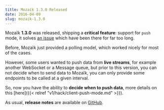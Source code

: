 ```yaml
---
title: Mozaïk 1.3.0 Released
date: 2016-04-09
slug: mozaik-1.3.0
---
```

Mozaïk **1.3.0** was released, shipping a **critical feature**:
support for `push` mode, it solves [an issue](https://github.com/plouc/mozaik/issues/34)
which have been there for far too long.

Before, Mozaïk just provided a polling model, which worked nicely for most of the cases.

However, some users wanted to push data from **live streams**, for example another WebSocket
or a Message queue, but prior to this version, you can not decide when to send data to Mozaïk,
you can only provide some endpoints to be called at a given interval.

So, now you have the ability to **decide when to push data**,
more details on this [here]({{< relref "v1/hack/client-push-mode.md" >}}).

As usual, **release notes** are available on [GitHub](https://github.com/plouc/mozaik/releases/tag/v1.3.0).
